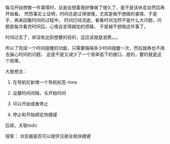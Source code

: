 每当开始想做一件事情时，总是会想着我好像做了很久了，是不是该休息会然后再开始看。
然而事实上证明，时间总是过得很慢，尤其是做不想做的事情，于是乎，再来回看时间的过程中，
时间已经流逝。看看时间当然不是什么大问题，问题是每次看完时间后，心情会变得越加的烦躁，
于是越不想做这件事了。

时间过去了，却没有达到想要的目的，这应该就是浪费。。。

所以了完成一个时间提醒的功能，只需要每隔多少时间提醒一次，然后就再也不用去操心时间的问题，
这是不是又减少了一个效率低下的接口，是的，要的就是这个效果。

大致想法：

1. 在导航栏新增一个导航标签-time

2. 设置时间间隔，与开始时间

3. 可以开始或者停止

4. 停止和开始绑定快捷键

后续，关联todo

探索： 浏览器是否可以提供注册全局快捷键

